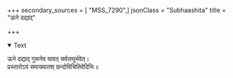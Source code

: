 +++
secondary_sources = [ "MSS_7290",]
jsonClass = "Subhaashita"
title = "ऊने दद्याद्"

+++

<details open><summary>Text</summary>

ऊने दद्याद् गुरूनेव यावत् सर्वलघुर्भवेत्।  
प्रस्तारोऽयं समाख्यातश् छन्दोविचितिवेदिभिः॥
</details>
